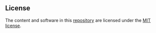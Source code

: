 ## License

The content and software in this [repository](https://github.com/Googool/Lighthouse) are licensed under the [MIT license](https://mit-license.org/).
